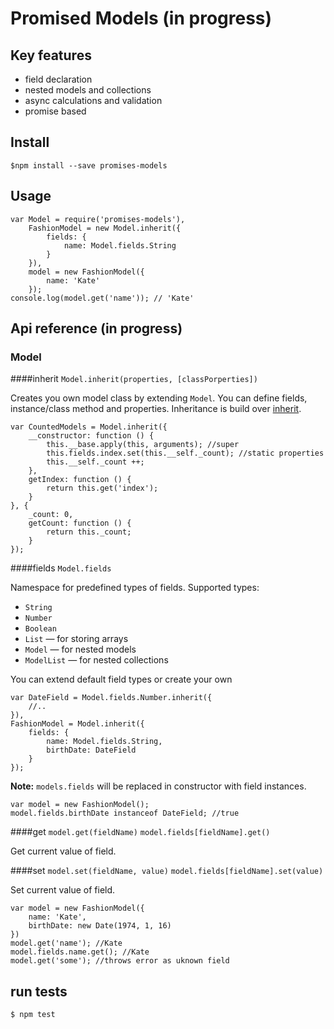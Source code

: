 # Promised Models (in progress)

## Key features

 * field declaration
 * nested models and collections
 * async calculations and validation
 * promise based

## Install

    $npm install --save promises-models

## Usage

    var Model = require('promises-models'),
        FashionModel = new Model.inherit({
            fields: {
                name: Model.fields.String
            }
        }),
        model = new FashionModel({
            name: 'Kate'
        });
    console.log(model.get('name')); // 'Kate'


## Api reference (in progress)

### Model

####inherit `Model.inherit(properties, [classPorperties])`

Creates you own model class by extending `Model`. You can define fields, instance/class method and properties. Inheritance is build over [inherit](https://www.npmjs.com/package/inherit).

```
var CountedModels = Model.inherit({
    __constructor: function () {
        this.__base.apply(this, arguments); //super
        this.fields.index.set(this.__self._count); //static properties
        this.__self._count ++;
    },
    getIndex: function () {
        return this.get('index');
    }
}, {
    _count: 0,
    getCount: function () {
        return this._count;
    }
});
```

####fields `Model.fields`

Namespace for predefined types of fields. Supported types:

* `String`
* `Number`
* `Boolean`
* `List` — for storing arrays
* `Model` — for nested models
* `ModelList` — for nested collections

You can extend default field types or create your own

```
var DateField = Model.fields.Number.inherit({
    //..
}),
FashionModel = Model.inherit({
    fields: {
        name: Model.fields.String,
        birthDate: DateField
    }
});
```

**Note:** `models.fields` will be replaced in constructor with field instances.

```
var model = new FashionModel();
model.fields.birthDate instanceof DateField; //true
```

####get `model.get(fieldName)` `model.fields[fieldName].get()`

Get current value of field.

####set `model.set(fieldName, value)` `model.fields[fieldName].set(value)`

Set current value of field.

```
var model = new FashionModel({
    name: 'Kate',
    birthDate: new Date(1974, 1, 16)
})
model.get('name'); //Kate
model.fields.name.get(); //Kate
model.get('some'); //throws error as uknown field
```



## run tests

    $ npm test
